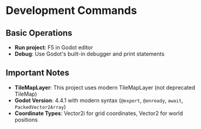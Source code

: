 # Development Commands

## Basic Operations

- **Run project**: F5 in Godot editor
- **Debug**: Use Godot's built-in debugger and print statements

## Important Notes

- **TileMapLayer**: This project uses modern TileMapLayer (not deprecated TileMap)
- **Godot Version**: 4.4.1 with modern syntax (`@export`, `@onready`, `await`, `PackedVector2Array`)
- **Coordinate Types**: Vector2i for grid coordinates, Vector2 for world positions